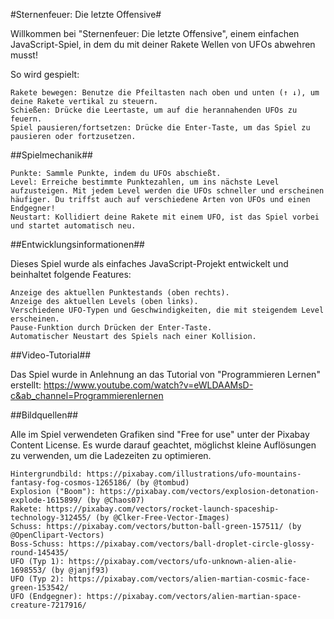 #Sternenfeuer: Die letzte Offensive#

Willkommen bei "Sternenfeuer: Die letzte Offensive", einem einfachen JavaScript-Spiel, in dem du mit deiner Rakete Wellen von UFOs abwehren musst!

So wird gespielt:

    Rakete bewegen: Benutze die Pfeiltasten nach oben und unten (↑ ↓), um deine Rakete vertikal zu steuern.
    Schießen: Drücke die Leertaste, um auf die herannahenden UFOs zu feuern.
    Spiel pausieren/fortsetzen: Drücke die Enter-Taste, um das Spiel zu pausieren oder fortzusetzen.

##Spielmechanik##

    Punkte: Sammle Punkte, indem du UFOs abschießt.
    Level: Erreiche bestimmte Punktezahlen, um ins nächste Level aufzusteigen. Mit jedem Level werden die UFOs schneller und erscheinen häufiger. Du triffst auch auf verschiedene Arten von UFOs und einen Endgegner!
    Neustart: Kollidiert deine Rakete mit einem UFO, ist das Spiel vorbei und startet automatisch neu.

##Entwicklungsinformationen##

Dieses Spiel wurde als einfaches JavaScript-Projekt entwickelt und beinhaltet folgende Features:

    Anzeige des aktuellen Punktestands (oben rechts).
    Anzeige des aktuellen Levels (oben links).
    Verschiedene UFO-Typen und Geschwindigkeiten, die mit steigendem Level erscheinen.
    Pause-Funktion durch Drücken der Enter-Taste.
    Automatischer Neustart des Spiels nach einer Kollision.

##Video-Tutorial##

Das Spiel wurde in Anlehnung an das Tutorial von "Programmieren Lernen" erstellt:
https://www.youtube.com/watch?v=eWLDAAMsD-c&ab_channel=Programmierenlernen

##Bildquellen##

Alle im Spiel verwendeten Grafiken sind "Free for use" unter der Pixabay Content License. Es wurde darauf geachtet, möglichst kleine Auflösungen zu verwenden, um die Ladezeiten zu optimieren.

    Hintergrundbild: https://pixabay.com/illustrations/ufo-mountains-fantasy-fog-cosmos-1265186/ (by @tombud)
    Explosion ("Boom"): https://pixabay.com/vectors/explosion-detonation-explode-1615899/ (by @Chaos07)
    Rakete: https://pixabay.com/vectors/rocket-launch-spaceship-technology-312455/ (by @Clker-Free-Vector-Images)
    Schuss: https://pixabay.com/vectors/button-ball-green-157511/ (by @OpenClipart-Vectors)
    Boss-Schuss: https://pixabay.com/vectors/ball-droplet-circle-glossy-round-145435/ 
    UFO (Typ 1): https://pixabay.com/vectors/ufo-unknown-alien-alie-1698553/ (by @janjf93)
    UFO (Typ 2): https://pixabay.com/vectors/alien-martian-cosmic-face-green-153542/
    UFO (Endgegner): https://pixabay.com/vectors/alien-martian-space-creature-7217916/
